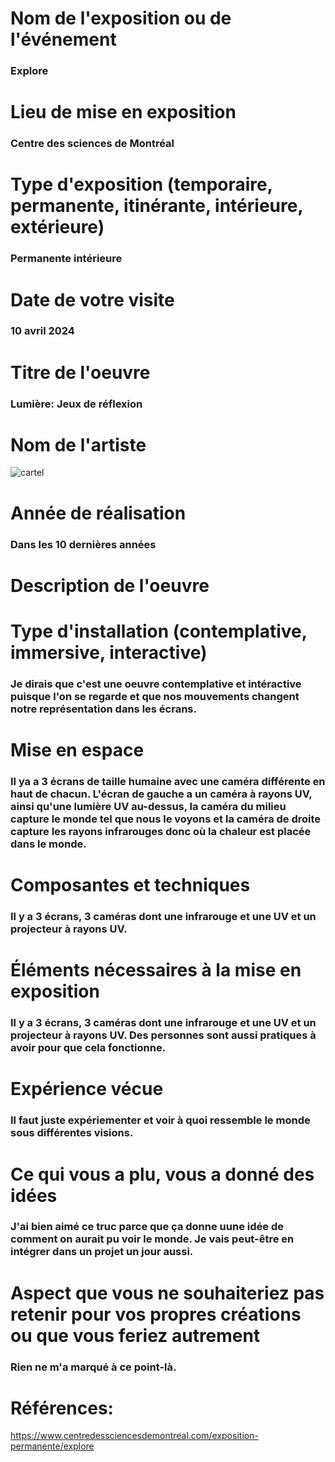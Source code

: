 # Nom de l'exposition ou de l'événement

### Explore

# Lieu de mise en exposition

### Centre des sciences de Montréal

# Type d'exposition (temporaire, permanente, itinérante, intérieure, extérieure)

### Permanente intérieure

# Date de votre visite

### 10 avril 2024

# Titre de l'oeuvre

### Lumière: Jeux de réflexion

# Nom de l'artiste

![cartel](https://github.com/mathieuwillett/h24-v11_inspirations_willett/assets/143769896/06b9be86-7dc6-45f3-a880-42ed6fb62ea6)

# Année de réalisation

### Dans les 10 dernières années

# Description de l'oeuvre


# Type d'installation (contemplative, immersive, interactive)

### Je dirais que c'est une oeuvre contemplative et intéractive puisque l'on se regarde et que nos mouvements changent notre représentation dans les écrans.

# Mise en espace

### Il ya a 3 écrans de taille humaine avec une caméra différente en haut de chacun. L'écran de gauche a un caméra à rayons UV, ainsi qu'une lumière UV au-dessus, la caméra du milieu capture le monde tel que nous le voyons et la caméra de droite capture les rayons infrarouges donc où la chaleur est placée dans le monde.

# Composantes et techniques

### Il y a 3 écrans, 3 caméras dont une infrarouge et une UV et un projecteur à rayons UV.

# Éléments nécessaires à la mise en exposition

### Il y a 3 écrans, 3 caméras dont une infrarouge et une UV et un projecteur à rayons UV. Des personnes sont aussi pratiques à avoir pour que cela fonctionne.

# Expérience vécue

### Il faut juste expériementer et voir à quoi ressemble le monde sous différentes visions.

# Ce qui vous a plu, vous a donné des idées

### J'ai bien aimé ce truc parce que ça donne uune idée de comment on aurait pu voir le monde. Je vais peut-être en intégrer dans un projet un jour aussi.

# Aspect que vous ne souhaiteriez pas retenir pour vos propres créations ou que vous feriez autrement

### Rien ne m'a marqué à ce point-là.

# Références:

https://www.centredessciencesdemontreal.com/exposition-permanente/explore
